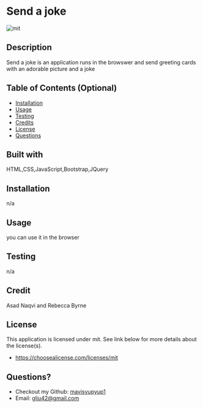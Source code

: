 

# Send a joke


![mit](https://img.shields.io/badge/license-mit-blue)

## Description
Send a joke is an application runs in the browswer and send greeting cards with an adorable picture and a joke


## Table of Contents (Optional)
* [Installation](#installation)
* [Usage](#usage)
* [Testing](#testing)
* [Credits](#credits)
* [License](#license)
* [Questions](#questions)
    
## Built with
HTML,CSS,JavaScript,Bootstrap,JQuery
## Installation
n/a
## Usage 
you can use it in the browser
## Testing
n/a
## Credit
Asad Naqvi and Rebecca Byrne
## License

  This application is licensed under mit. See link below for more details about the license(s).
  


  * https://choosealicense.com/licenses/mit
  

## Questions?
* Checkout my Github:  <a class="ml-2 my-1 px-2 py-1 bg-secondary text-dark" href="https://github.com/mavisyupyup1">mavisyupyup1</a>
* Email: gliu42@gmail.com

